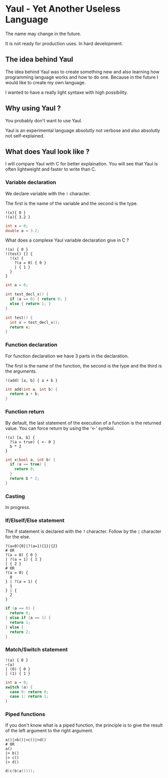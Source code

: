 # Yaul - Yet Another Useless Language

The name may change in the future.

It is not ready for production uses. In hard development.

## The idea behind Yaul

The idea behind Yaul was to create something new and also learning how programming language works and how to do one. Because in the future I would like to create my own language.

I wanted to have a really light syntaxe with high possibility.

## Why using Yaul ?

You probably don't want to use Yaul.

Yaul is an experimental language absolutly not verbose and also absolutly not self-explained. 

## What does Yaul look like ?

I will compare Yaul with C for better explaination. You will see that Yaul is often lightweight and faster to write than C.

### Variable declaration

We declare variable with the `!` character.

The first is the name of the variable and the second is the type.

```yaul
!(x){ 0 }
!(a){ 3.2 }
```
```c
int x = 0;
double a = 3.2;
```

What does a complexe Yaul variable declaration give in C ?

```yaul
!(a) { 0 }
!(test) [] {
  !(x) {
    ?(a = 0) { 0 }
    | { 1 } 
  }
}
```
```c
int a = 0;

int test_decl_x() {
  if (a == 0) { return 0; }
  else { return 1; }
}

int test() {
  int x = test_decl_x();
  return x;
}
```

### Function declaration

For function declaration we have 3 parts in the declaration.

The first is the name of the function, the second is the type and the third is the arguments.

```yaul
!(add) [a, b] { a + b }
```
```c
int add(int a, int b) {
  return a + b;
}
```

### Function return

By default, the last statement of the execution of a function is the returned value. You can force return by using the '<-' symbol.

```yaul
!(x) [a, b] {
  ?(a = true) { <- 0 }
  b * 2
}
```
```c
int x(bool a, int b) {
  if (a == true) {
    return 0;
  }
  return b * 2;
}
```

### Casting

In progress.

### If/ElseIf/Else statement

The if statement is declared with the `?` character. Follow by the `|` character for the else.

```yaul
?(a=0){0}|?(a=1){1}|{2}
# OR
?(a = 0) { 0 }
| ?(a = 1) { 1 }
| { 2 }
# OR
?(a = 0) {
  0
} | ?(a = 1) {
  1
} | {
  2
}
```
```c
if (a == 0) {
  return 0;
} else if (a == 1) {
  return 1;
} else {
  return 2;
}
```

### Match/Switch statement

```yaul
!(a) { 0 }
~(a)
| (0) { 0 }
| (1) { 1 }
```
```c
int a = 0;
switch (a) {
  case 0: return 0;
  case 1: return 1;
}
```

### Piped functions

If you don't know what is a piped function, the principle is to give the result of the left argument to the right argument.

```yaul
a()|>b()|>c()|>d()
# OR
a()
|> b()
|> c()
|> d()
```
```c
d(c(b(a())));
```
